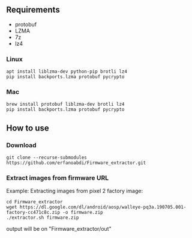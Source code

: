 ## Requirements
- protobuf
- LZMA
- 7z
- lz4
### Linux
```
apt install liblzma-dev python-pip brotli lz4
pip install backports.lzma protobuf pycrypto
```
### Mac
```
brew install protobuf liblzma-dev brotli lz4
pip install backports.lzma protobuf pycrypto
```

## How to use
### Download
```
git clone --recurse-submodules https://github.com/erfanoabdi/Firmware_extractor.git
```

### Extract images from firmware URL
Example: Extracting images from pixel 2 factory image:
```
cd Firmware_extractor
wget https://dl.google.com/dl/android/aosp/walleye-pq3a.190705.001-factory-cc471c8c.zip -o firmware.zip
./extractor.sh firmware.zip
```
output will be on "Firmware_extractor/out"
